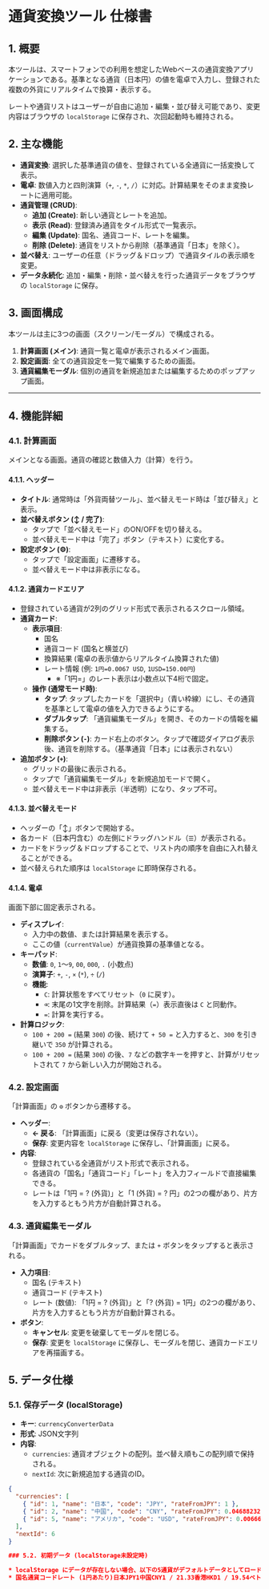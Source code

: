 # 通貨変換ツール 仕様書

## 1. 概要

本ツールは、スマートフォンでの利用を想定したWebベースの通貨変換アプリケーションである。基準となる通貨（日本円）の値を電卓で入力し、登録された複数の外貨にリアルタイムで換算・表示する。

レートや通貨リストはユーザーが自由に追加・編集・並び替え可能であり、変更内容はブラウザの `localStorage` に保存され、次回起動時も維持される。

## 2. 主な機能

* **通貨変換**: 選択した基準通貨の値を、登録されている全通貨に一括変換して表示。
* **電卓**: 数値入力と四則演算（`+`, `-`, `*`, `/`）に対応。計算結果をそのまま変換レートに適用可能。
* **通貨管理 (CRUD)**:
    * **追加 (Create)**: 新しい通貨とレートを追加。
    * **表示 (Read)**: 登録済み通貨をタイル形式で一覧表示。
    * **編集 (Update)**: 国名、通貨コード、レートを編集。
    * **削除 (Delete)**: 通貨をリストから削除（基準通貨「日本」を除く）。
* **並べ替え**: ユーザーの任意（ドラッグ＆ドロップ）で通貨タイルの表示順を変更。
* **データ永続化**: 追加・編集・削除・並べ替えを行った通貨データをブラウザの `localStorage` に保存。

## 3. 画面構成

本ツールは主に3つの画面（スクリーン/モーダル）で構成される。

1.  **計算画面 (メイン)**: 通貨一覧と電卓が表示されるメイン画面。
2.  **設定画面**: 全ての通貨設定を一覧で編集するための画面。
3.  **通貨編集モーダル**: 個別の通貨を新規追加または編集するためのポップアップ画面。

---

## 4. 機能詳細

### 4.1. 計算画面

メインとなる画面。通貨の確認と数値入力（計算）を行う。

#### 4.1.1. ヘッダー
* **タイトル**: 通常時は「外貨両替ツール」、並べ替えモード時は「並び替え」と表示。
* **並べ替えボタン (↕️ / 完了)**:
    * タップで「並べ替えモード」のON/OFFを切り替える。
    * 並べ替えモード中は「完了」ボタン（テキスト）に変化する。
* **設定ボタン (⚙️)**:
    * タップで「設定画面」に遷移する。
    * 並べ替えモード中は非表示になる。

#### 4.1.2. 通貨カードエリア
* 登録されている通貨が2列のグリッド形式で表示されるスクロール領域。
* **通貨カード**:
    * **表示項目**:
        * 国名
        * 通貨コード (国名と横並び)
        * 換算結果 (電卓の表示値からリアルタイム換算された値)
        * レート情報 (例: `1円=0.0067 USD`, `1USD=150.00円`)
            * ※「1円=」のレート表示は小数点以下4桁で固定。
    * **操作 (通常モード時)**:
        * **タップ**: タップしたカードを「選択中」（青い枠線）にし、その通貨を基準として電卓の値を入力できるようにする。
        * **ダブルタップ**: 「通貨編集モーダル」を開き、そのカードの情報を編集する。
        * **削除ボタン (`-`)**: カード右上のボタン。タップで確認ダイアログ表示後、通貨を削除する。（基準通貨「日本」には表示されない）
* **追加ボタン (`+`)**:
    * グリッドの最後に表示される。
    * タップで「通貨編集モーダル」を新規追加モードで開く。
    * 並べ替えモード中は非表示（半透明）になり、タップ不可。

#### 4.1.3. 並べ替えモード
* ヘッダーの「↕️」ボタンで開始する。
* 各カード（日本円含む）の左側にドラッグハンドル（`☰`）が表示される。
* カードをドラッグ＆ドロップすることで、リスト内の順序を自由に入れ替えることができる。
* 並べ替えられた順序は `localStorage` に即時保存される。

#### 4.1.4. 電卓
画面下部に固定表示される。

* **ディスプレイ**:
    * 入力中の数値、または計算結果を表示する。
    * ここの値（`currentValue`）が通貨換算の基準値となる。
* **キーパッド**:
    * **数値**: `0`, `1`～`9`, `00`, `000`, `.` (小数点)
    * **演算子**: `+`, `-`, `×` (`*`), `÷` (`/`)
    * **機能**:
        * `C`: 計算状態をすべてリセット（`0` に戻す）。
        * `⌫`: 末尾の1文字を削除。計算結果（`=`）表示直後は `C` と同動作。
        * `=`: 計算を実行する。
* **計算ロジック**:
    * `100 + 200 =` (結果 `300`) の後、続けて `+ 50 =` と入力すると、`300` を引き継いで `350` が計算される。
    * `100 + 200 =` (結果 `300`) の後、`7` などの数字キーを押すと、計算がリセットされて `7` から新しい入力が開始される。

### 4.2. 設定画面

「計算画面」の `⚙️` ボタンから遷移する。

* **ヘッダー**:
    * **← 戻る**: 「計算画面」に戻る（変更は保存されない）。
    * **保存**: 変更内容を `localStorage` に保存し、「計算画面」に戻る。
* **内容**:
    * 登録されている全通貨がリスト形式で表示される。
    * 各通貨の「国名」「通貨コード」「レート」を入力フィールドで直接編集できる。
    * レートは「1円 = ? (外貨)」と「1 (外貨) = ? 円」の2つの欄があり、片方を入力するともう片方が自動計算される。

### 4.3. 通貨編集モーダル

「計算画面」でカードをダブルタップ、または `+` ボタンをタップすると表示される。

* **入力項目**:
    * 国名 (テキスト)
    * 通貨コード (テキスト)
    * レート (数値): 「1円 = ? (外貨)」と「? (外貨) = 1円」の2つの欄があり、片方を入力するともう片方が自動計算される。
* **ボタン**:
    * **キャンセル**: 変更を破棄してモーダルを閉じる。
    * **保存**: 変更を `localStorage` に保存し、モーダルを閉じ、通貨カードエリアを再描画する。

## 5. データ仕様

### 5.1. 保存データ (localStorage)

* **キー**: `currencyConverterData`
* **形式**: JSON文字列
* **内容**:
    * `currencies`: 通貨オブジェクトの配列。並べ替え順もこの配列順で保持される。
    * `nextId`: 次に新規追加する通貨のID。

```json
{
  "currencies": [
    { "id": 1, "name": "日本", "code": "JPY", "rateFromJPY": 1 },
    { "id": 2, "name": "中国", "code": "CNY", "rateFromJPY": 0.04688232536 },
    { "id": 5, "name": "アメリカ", "code": "USD", "rateFromJPY": 0.00666666666 }
  ],
  "nextId": 6
}

### 5.2. 初期データ (localStorage未設定時)

* localStorage にデータが存在しない場合、以下の5通貨がデフォルトデータとしてロード・保存される。
* 国名通貨コードレート (1円あたり)日本JPY1中国CNY1 / 21.33香港HKD1 / 19.54ベトナムVND1 / 0.0075アメリカUSD1 / 150
